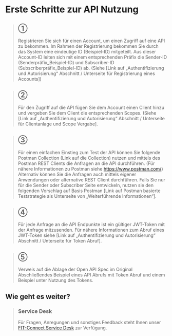 # Erste Schritte zur API Nutzung

<!-- theme: info -->

> ## ①
> Registrieren Sie sich für einen Account, um einen Zugriff auf eine API zu bekommen. Im Rahmen der Registrierung bekommen Sie durch das System eine eindeutige ID (Beispiel-ID) mitgeteilt. Aus dieser Account-ID leiten sich mit einem entsprechenden Präfix die Sender-ID (Senderpräfix_Beispiel-ID) und Subscriber-ID (Subscriberpräfix_Beispiel-ID) ab. (Siehe [Link auf „Authentifizierung und Autorisierung“ Abschnitt / Unterseite für Registrierung eines Accounts])

> ## ②
> Für den Zugriff auf die API fügen Sie dem Account einen Client hinzu und vergeben Sie dem Client die entsprechenden Scopes. (Siehe [Link auf „Authentifizierung und Autorisierung“ Abschnitt / Unterseite für Clientanlage und Scope Vergabe].

> ## ③
> Für einen einfachen Einstieg zum Test der API können Sie folgende Postman Collection (Link auf die Collection) nutzen und mittels des Postman REST Clients die Anfragen an die API durchführen. (Für nähere Informationen zu Postman siehe https://www.postman.com/) Alternativ können Sie die Anfragen auch mittels eigener Anwendungen oder alternative REST Client durchführen. Falls Sie nur für die Sender oder Subscriber Seite entwickeln, nutzen sie den folgenden Vorschlag auf Basis Postman [Link auf Postman basierte Teststrategie als Unterseite von „Weiterführende Informationen“]. 

> ## ④
> Für jede Anfrage an die API Endpunkte ist ein gültiger JWT-Token mit der Anfrage mitzusenden. Für nähere Informationen zum Abruf eines JWT-Token siehe [Link auf „Authentifizierung und Autorisierung“ Abschnitt / Unterseite für Token Abruf].

> ## ⑤
> Verweis auf die Ablage der Open API Spec im Original
> Abschließendes Beispiel eines API Abrufs mit Token Abruf und einem Beispiel unter Nutzung des Tokens.

## Wie geht es weiter?

<!-- theme: success -->

> ### Service Desk
> Für Fragen, Anregungen und sonstiges Feedback steht Ihnen unser
> [FIT-Connect Service Desk](https://jira.fiep-poc.de/servicedesk/customer/portal/1)
> zur Verfügung.
